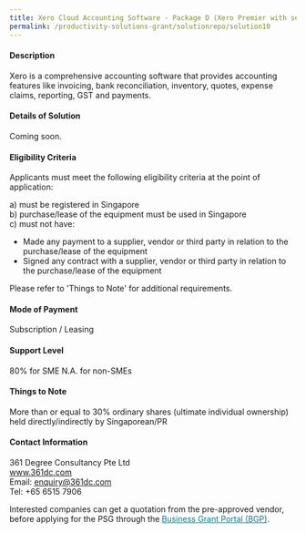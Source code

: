 ```yaml
---
title: Xero Cloud Accounting Software - Package D (Xero Premier with setup)
permalink: /productivity-solutions-grant/solutionrepo/solution10
---
```


#### Description

Xero is a comprehensive accounting software that provides accounting features like invoicing, bank reconciliation, inventory, quotes, expense claims, reporting, GST and payments.

#### Details of Solution

Coming soon.

#### Eligibility Criteria

Applicants must meet the following eligibility criteria at the point of application:

a) must be registered in Singapore <br>
b) purchase/lease of the equipment must be used in Singapore <br>
c) must not have:
- Made any payment to a supplier, vendor or third party in relation to the purchase/lease of the equipment
- Signed any contract with a supplier, vendor or third party in relation to the purchase/lease of the equipment

Please refer to 'Things to Note' for additional requirements.

#### Mode of Payment
Subscription / Leasing

#### Support Level
80% for SME
N.A. for non-SMEs <br>

#### Things to Note
More than or equal to 30% ordinary shares (ultimate individual ownership) held directly/indirectly by Singaporean/PR

#### Contact Information
361 Degree Consultancy Pte Ltd<br>www.361dc.com<br>Email: enquiry@361dc.com<br>Tel: +65 6515 7906

Interested companies can get a quotation from the pre-approved vendor, before applying for the PSG through the <a target='_blank' style='color:#037e8a' href='https://www.businessgrants.gov.sg/'>Business Grant Portal (BGP)</a>.
